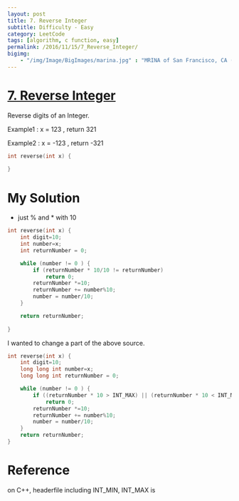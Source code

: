 ```yaml
---
layout: post
title: 7. Reverse Integer
subtitle: Difficulty - Easy
category: LeetCode
tags: [algorithm, c function, easy]
permalink: /2016/11/15/7_Reverse_Integer/
bigimg: 
    - "/img/Image/BigImages/marina.jpg" : "MRINA of San Francisco, CA (2016)"
---
```


# [7. Reverse Integer](https://leetcode.com/problems/reverse-integer/)

Reverse digits of an Integer.

Example1 : x = 123 , return 321

Example2 : x = -123 , return -321


```c
int reverse(int x) {
    
}
```

# My Solution 

 - just % and * with 10 


```c
int reverse(int x) {
    int digit=10;
    int number=x;
    int returnNumber = 0;

    while (number != 0 ) {
        if (returnNumber * 10/10 != returnNumber)
            return 0;
        returnNumber *=10;
        returnNumber += number%10;
        number = number/10;
    }

    return returnNumber;
    
}
```

  I wanted to change a part of the above source. 
 
 
```c
int reverse(int x) {
    int digit=10;
    long long int number=x;
    long long int returnNumber = 0;

    while (number != 0 ) {
        if ((returnNumber * 10 > INT_MAX) || (returnNumber * 10 < INT_MIN))
            return 0;
        returnNumber *=10;
        returnNumber += number%10;
        number = number/10;
    }
    return returnNumber;
}
````

# Reference

on C++, headerfile including INT_MIN, INT_MAX is <climits>

